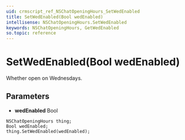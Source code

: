 ```yaml
---
uid: crmscript_ref_NSChatOpeningHours_SetWedEnabled
title: SetWedEnabled(Bool wedEnabled)
intellisense: NSChatOpeningHours.SetWedEnabled
keywords: NSChatOpeningHours, GetWedEnabled
so.topic: reference
---
```


# SetWedEnabled(Bool wedEnabled)

Whether open on Wednesdays.

## Parameters

* **wedEnabled** Bool

```crmscript
NSChatOpeningHours thing;
Bool wedEnabled;
thing.SetWedEnabled(wedEnabled);
```

